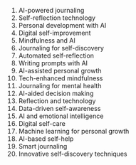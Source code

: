 1. AI-powered journaling
2. Self-reflection technology
3. Personal development with AI
4. Digital self-improvement
5. Mindfulness and AI
6. Journaling for self-discovery
7. Automated self-reflection
8. Writing prompts with AI
9. AI-assisted personal growth
10. Tech-enhanced mindfulness
11. Journaling for mental health
12. AI-aided decision making
13. Reflection and technology
14. Data-driven self-awareness
15. AI and emotional intelligence
16. Digital self-care
17. Machine learning for personal growth
18. AI-based self-help
19. Smart journaling
20. Innovative self-discovery techniques

